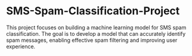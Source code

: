 # SMS-Spam-Classification-Project
This project focuses on building a machine learning model for SMS spam classification. The goal is to develop a model that can accurately identify spam messages, enabling effective spam filtering and improving user experience.
